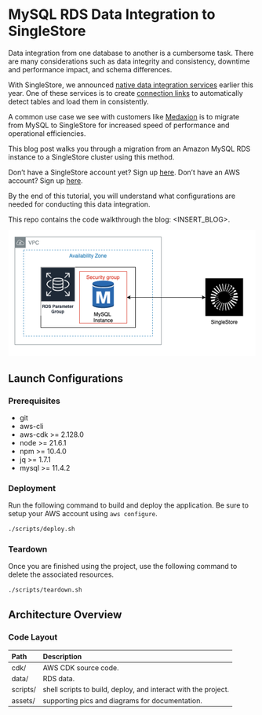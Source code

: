 # MySQL RDS Data Integration to SingleStore

Data integration from one database to another is a cumbersome task. There are many considerations such as data integrity and consistency, downtime and performance impact, and schema differences. 

With SingleStore, we announced [native data integration services](https://www.singlestore.com/blog/introducing-native-data-integration-services/) earlier this year. One of these services is to create [connection links](https://docs.singlestore.com/db/v8.7/security/authentication/configuring-and-using-connection-links/) to automatically detect tables and load them in consistently.

A common use case we see with customers like [Medaxion](https://www.singlestore.com/blog/case-study-medaxion-analytics-medtech/) is to migrate from MySQL to SingleStore for increased speed of performance and operational efficiencies.

This blog post walks you through a migration from an Amazon MySQL RDS instance to a SingleStore cluster using this method. 

Don’t have a SingleStore account yet? Sign up [here](https://www.singlestore.com/cloud-trial/?utm_source=kevin-tran).
Don’t have an AWS account? Sign up [here](https://signin.aws.amazon.com/signup?request_type=register).

By the end of this tutorial, you will understand what configurations are needed for conducting this data integration.

This repo contains the code walkthrough the blog: <INSERT_BLOG>.

![Architecture Diagram](architecture-diagram.png)

## Launch Configurations

### Prerequisites

- git
- aws-cli
- aws-cdk >= 2.128.0
- node >= 21.6.1
- npm >= 10.4.0
- jq >= 1.7.1
- mysql >= 11.4.2

### Deployment

Run the following command to build and deploy the application. Be sure to setup your AWS account using `aws configure`.

```bash
./scripts/deploy.sh
```

### Teardown

Once you are finished using the project, use the following command to delete the associated resources.

```bash
./scripts/teardown.sh
```

## Architecture Overview

### Code Layout

| Path                 | Description                                                    |
| :------------------- | :------------------------------------------------------------- |
| cdk/                 | AWS CDK source code.                                           |
| data/                | RDS data.                                                      |
| scripts/             | shell scripts to build, deploy, and interact with the project. |
| assets/              | supporting pics and diagrams for documentation.                |